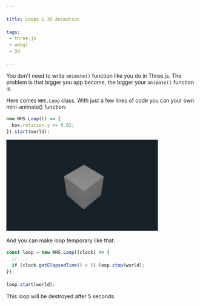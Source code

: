 ```yaml
---

title: Loops & 3D Animation

tags:
 - three.js
 - webgl
 - 3d

---
```


You don't need to write `animate()` function like you do in Three.js. The problem is that bigger you app become, the bigger your `animate()` function is.

Here comes `WHS.Loop` class. With just a few lines of code you can your own mini-animate() function:

```javascript
new WHS.Loop(() => {
  box.rotation.y += 0.02;
}).start(world);
```

<div class="midimg">
  <img src="../../images/docs/loops/cube.gif" width="400" />
</div>

And you can make loop temporary like that: 

```javascript
const loop = new WHS.Loop((clock) => {
  // ...
  if (clock.getElapsedTime() > 5) loop.stop(world);
});

loop.start(world);
```

This loop will be destroyed after 5 seconds.
